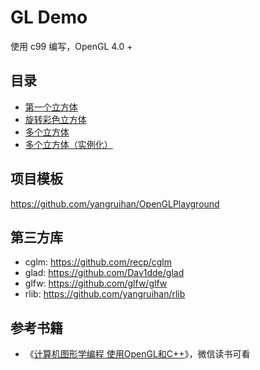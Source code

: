 # GL Demo

使用 c99 编写，OpenGL 4.0 +

## 目录

- [第一个立方体](./projects/first3dcube)
- [旋转彩色立方体](./projects/first3dcube2)
- [多个立方体](./projects/first3dcube3)
- [多个立方体（实例化）](./projects/first3dcube4)

## 项目模板

https://github.com/yangruihan/OpenGLPlayground

## 第三方库

- cglm: https://github.com/recp/cglm
- glad: https://github.com/Dav1dde/glad
- glfw: https://github.com/glfw/glfw
- rlib: https://github.com/yangruihan/rlib

## 参考书籍

- 《[计算机图形学编程 使用OpenGL和C++](https://book.douban.com/subject/34987432/)》，微信读书可看
